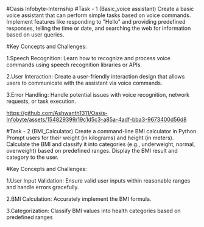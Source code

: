 #Oasis Infobyte-Internship
#Task - 1 (Basic_voice assistant)
Create a basic voice assistant that can perform simple tasks based on voice commands. Implement features like responding to "Hello" and providing predefined responses, telling the time or date, and searching the web for information based on user queries.

#Key Concepts and Challenges:

1.Speech Recognition: Learn how to recognize and process voice commands using speech recognition libraries or APIs.

2.User Interaction: Create a user-friendly interaction design that allows users to communicate with the assistant via voice commands.

3.Error Handling: Handle potential issues with voice recognition, network requests, or task execution.

https://github.com/Ashwanth1311/Oasis-Infobyte/assets/154829399/19c1d5c3-a85a-4adf-bba3-9673400d56d8

#Task - 2 (BMI_Calculator)
Create a command-line BMI calculator in Python. Prompt users for their weight (in kilograms) and height (in meters). Calculate the BMI and classify it into categories (e.g., underweight, normal, overweight) based on predefined ranges. Display the BMI result and category to the user.

#Key Concepts and Challenges:

1.User Input Validation: Ensure valid user inputs within reasonable ranges and handle errors gracefully.

2.BMI Calculation: Accurately implement the BMI formula.

3.Categorization: Classify BMI values into health categories based on predefined ranges
